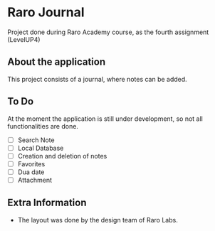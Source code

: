 # Raro Journal

Project done during Raro Academy course, as the fourth assignment (LevelUP4)

## About the application

This project consists of a journal, where notes can be added.


## To Do
At the moment the application is still under development, so not all functionalities are done.
- [ ] Search Note
- [ ] Local Database
- [ ] Creation and deletion of notes
- [ ] Favorites
- [ ] Dua date 
- [ ] Attachment

## Extra Information
- The layout was done by the design team of Raro Labs.
